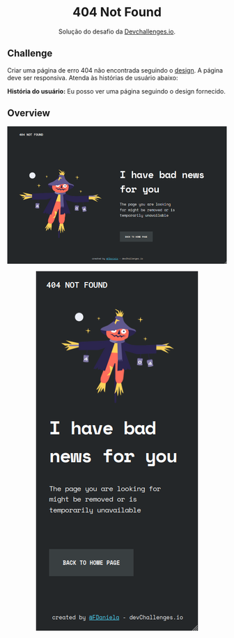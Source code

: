<h1 align="center">404 Not Found</h1>

<div align="center">
   Solução do desafio da <a href="http://devchallenges.io" target="_blank">Devchallenges.io</a>.
</div>

## Challenge

Criar uma página de erro 404 não encontrada seguindo o [design](https://www.figma.com/file/QeKWLNhB13zDjJzqR22TKE). A página deve ser responsiva. Atenda às histórias de usuário abaixo:

**História do usuário:** Eu posso ver uma página seguindo o design fornecido.

## Overview

<p align="center">
    <img src="assets//img/desktop.png">
</p>

<p align="center">
    <img src="assets//img/mobile.png">
</p>

